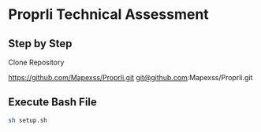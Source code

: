 # Proprli Technical Assessment

## Step by Step

Clone Repository

https://github.com/Mapexss/Proprli.git
git@github.com:Mapexss/Proprli.git

## Execute Bash File

```sh
sh setup.sh
```

